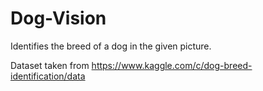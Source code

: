 # Dog-Vision

Identifies the breed of a dog in the given picture.

Dataset taken from https://www.kaggle.com/c/dog-breed-identification/data
